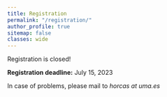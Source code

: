 ```yaml
---
title: Registration
permalink: "/registration/"
author_profile: true
sitemap: false
classes: wide
---
```


Registration is closed!

**Registration deadline:** July 15, 2023

In case of problems, please mail to *horcas at uma.es*